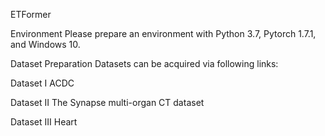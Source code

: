 ETFormer

Environment
Please prepare an environment with Python 3.7, Pytorch 1.7.1, and Windows 10.

Dataset Preparation
Datasets can be acquired via following links:

Dataset I ACDC

Dataset II The Synapse multi-organ CT dataset

Dataset III Heart


